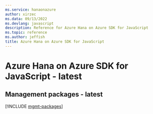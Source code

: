 ```yaml
---
ms.service: hanaonazure
author: xirzec
ms.data: 09/13/2022
ms.devlang: javascript
description: Reference for Azure Hana on Azure SDK for JavaScript
ms.topic: reference
ms.author: jeffish
title: Azure Hana on Azure SDK for JavaScript
---
```

# Azure Hana on Azure SDK for JavaScript - latest

## Management packages - latest
[!INCLUDE [mgmt-packages](hana-on-azure-mgmt-index.md)]